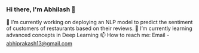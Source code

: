### Hi there, I'm Abhilash 👋




🔭 I’m currently working on deploying an NLP model to predict the sentiment of customers of restaurants based on their reviews.
🌱 I’m currently learning advanced concepts in Deep Learning
📫 How to reach me: Email - abhiprakash13@gmail.com

